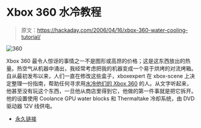 # Xbox 360 水冷教程

> 原文：<https://hackaday.com/2006/04/16/xbox-360-water-cooling-tutorial/>

![360](img/89f43098b726cf8906aae03d9a47868e.png)

Xbox 360 最令人惊讶的事情之一不是图形或高昂的价格；这是这东西放出的热量。热空气从机器中涌出，我经常考虑把我的机器变成一个易于烘烤的对流烤箱。自从最初发布以来，人们一直在修改这些盒子，xboxexpert 在 xbox-scene 上决定整理一份指南，帮助任何寻求用[水冷他们的 Xbox 360](http://forums.xbox-scene.com/index.php?showtopic=503652) 的人。从文字听起来，他甚至没有玩这个东西，一旦他从商店里得到它，他做的第一件事就是把它拆开。他的设置使用 Coolance GPU water blocks 和 Thermaltake 冷却系统，由 DVD 驱动器 12V 线供电。

*   [永久链接](http://forums.xbox-scene.com/index.php?showtopic=503652)